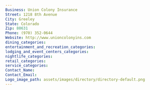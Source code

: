 ```yaml
---
Business: Union Colony Insurance
Street: 1218 8th Avenue
City: Greeley
State: Colorado
Zip: 80631
Phone: (970) 352-0644
Website: http://www.unioncolonyins.com
dining_categories: 
entertainment_and_recreation_categories: 
lodging_and_event_centers_categories: 
nightlife_categories: 
retail_categories: 
service_categories: 
Contact_Name: 
Contact_Email: 
Logo_image_path: assets/images/directory/directory-default.png
---
```

